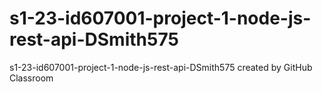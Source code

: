# s1-23-id607001-project-1-node-js-rest-api-DSmith575

s1-23-id607001-project-1-node-js-rest-api-DSmith575 created by GitHub Classroom
